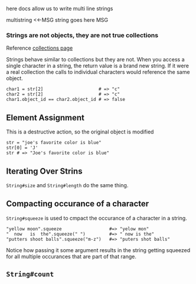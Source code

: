 here docs allow us to write multi line strings

multistring <<-MSG
string goes here
MSG

### Strings are not objects, they are not true collections 

Reference [collections page](https://launchschool.com/lessons/85376b6d/assignments/39c98ed0) 

Strings behave similar to collections but they are not. When you access a single character in a string, the return value is a brand new string. If it were a real collection the calls to individual characters would reference the same object.
```
char1 = str[2]                     # => "c"
char2 = str[2]                     # => "c"
char1.object_id == char2.object_id # => false
```

## Element Assignment
This is a destructive action, so the original object is modified
```
str = "joe's favorite color is blue"
str[0] = 'J'
str # => "Joe's favorite color is blue"
```

## Iterating Over Strins
`String#size` and `String#length` do the same thing.


## Compacting occurance of a character
`String#squeeze` is used to cmpact the occurance of a character in a string. 
```
"yellow moon".squeeze                  #=> "yelow mon"
"  now   is  the".squeeze(" ")         #=> " now is the"
"putters shoot balls".squeeze("m-z")   #=> "puters shot balls"
```

Notice how passing it some argument results in the string getting squeezed for all multiple occurances that are part of that range.

## `String#count`

